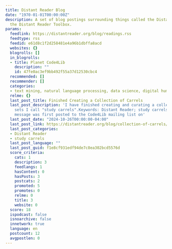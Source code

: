```yaml
---
title: Distant Reader Blog
date: "1970-01-01T00:00:00Z"
description: A set of blog postings surrounding things called the Distant Reader and
  the Distant Reader Toolbox.
params:
  feedlink: https://distantreader.org/blog/readings.rss
  feedtype: rss
  feedid: e61d8c1f2d258481e4a96b1dbffa8acd
  websites: {}
  blogrolls: []
  in_blogrolls:
  - title: Planet Code4Lib
    description: ""
    id: 47fe0ac3ef9bb492f55a37d12530cbc4
  recommended: []
  recommender: []
  categories:
  - text mining, natural language processing, data science, digital humanities
  relme: {}
  last_post_title: Finished Creating a Collection of Carrels
  last_post_description: 'I have finished creating and curating a collection of data
    sets I call "study carrels".Keywords: Distant Reader; study carrels; Source: This
    message was first posted to the Code4Lib mailing list on'
  last_post_date: "2024-10-26T00:00:00-04:00"
  last_post_link: https://distantreader.org/blog/collection-of-carrels/
  last_post_categories:
  - Distant Reader
  - study carrels
  last_post_language: ""
  last_post_guid: f1e8cf931edf94de7c8ea302bcd5576d
  score_criteria:
    cats: 1
    description: 3
    feedlangs: 1
    hasContent: 0
    hasPosts: 3
    postcats: 2
    promoted: 5
    promotes: 0
    relme: 0
    title: 3
    website: 0
  score: 18
  ispodcast: false
  isnoarchive: false
  innetwork: true
  language: en
  postcount: 12
  avgpostlen: 0
---
```

